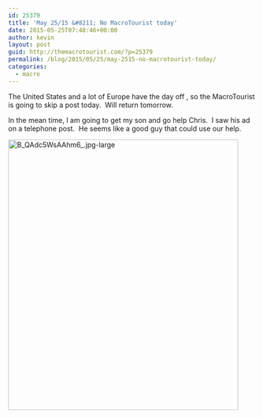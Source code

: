 ```yaml
---
id: 25379
title: 'May 25/15 &#8211; No MacroTourist today'
date: 2015-05-25T07:48:46+00:00
author: kevin
layout: post
guid: http://themacrotourist.com/?p=25379
permalink: /blog/2015/05/25/may-2515-no-macrotourist-today/
categories:
  - macro
---
```

The United States and a lot of Europe have the day off , so the MacroTourist is going to skip a post today.  Will return tomorrow.

In the mean time, I am going to get my son and go help Chris.  I saw his ad on a telephone post.  He seems like a good guy that could use our help.

[<img class="aligncenter size-full wp-image-25380" src="http://themacrotourist.com/blogs/2015/05/B_QAdc5WsAAhm6_.jpg-large.jpeg" alt="B_QAdc5WsAAhm6_.jpg-large" width="467" height="550" srcset="http://themacrotourist.com/wp-content/uploads/2015/05/B_QAdc5WsAAhm6_.jpg-large-255x300.jpeg 255w, http://themacrotourist.com/wp-content/uploads/2015/05/B_QAdc5WsAAhm6_.jpg-large.jpeg 467w" sizes="(max-width: 467px) 100vw, 467px" />](http://themacrotourist.com/blogs/2015/05/B_QAdc5WsAAhm6_.jpg-large.jpeg)